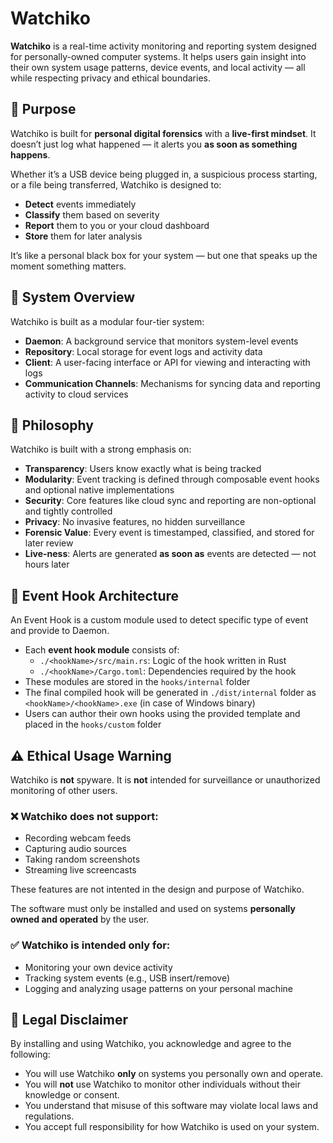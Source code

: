 # Watchiko

**Watchiko** is a real-time activity monitoring and reporting system designed for personally-owned computer systems. It helps users gain insight into their own system usage patterns, device events, and local activity — all while respecting privacy and ethical boundaries.

## 🎯 Purpose

Watchiko is built for **personal digital forensics** with a **live-first mindset**. It doesn’t just log what happened — it alerts you **as soon as something happens**.

Whether it’s a USB device being plugged in, a suspicious process starting, or a file being transferred, Watchiko is designed to:

- **Detect** events immediately
- **Classify** them based on severity
- **Report** them to you or your cloud dashboard
- **Store** them for later analysis

It’s like a personal black box for your system — but one that speaks up the moment something matters.

## 🧩 System Overview

Watchiko is built as a modular four-tier system:

- **Daemon**: A background service that monitors system-level events
- **Repository**: Local storage for event logs and activity data
- **Client**: A user-facing interface or API for viewing and interacting with logs
- **Communication Channels**: Mechanisms for syncing data and reporting activity to cloud services

## 🧠 Philosophy

Watchiko is built with a strong emphasis on:

- **Transparency**: Users know exactly what is being tracked
- **Modularity**: Event tracking is defined through composable event hooks and optional native implementations
- **Security**: Core features like cloud sync and reporting are non-optional and tightly controlled
- **Privacy**: No invasive features, no hidden surveillance
- **Forensic Value**: Every event is timestamped, classified, and stored for later review
- **Live-ness**: Alerts are generated **as soon as** events are detected — not hours later

## 📂 Event Hook Architecture

An Event Hook is a custom module used to detect specific type of event and provide to Daemon.
- Each **event hook module** consists of:
  - `./<hookName>/src/main.rs`: Logic of the hook written in Rust
  - `./<hookName>/Cargo.toml`: Dependencies required by the hook
- These modules are stored in the `hooks/internal` folder
- The final compiled hook will be generated in `./dist/internal` folder as `<hookName>/<hookName>.exe` (in case of Windows binary)
- Users can author their own hooks using the provided template and placed in the `hooks/custom` folder

## ⚠️ Ethical Usage Warning

Watchiko is **not** spyware. It is **not** intended for surveillance or unauthorized monitoring of other users. 

### ❌ Watchiko does **not** support:
- Recording webcam feeds
- Capturing audio sources
- Taking random screenshots
- Streaming live screencasts

These features are not intented in the design and purpose of Watchiko.

The software must only be installed and used on systems **personally owned and operated** by the user.

### ✅ Watchiko is intended **only** for:
- Monitoring your own device activity
- Tracking system events (e.g., USB insert/remove)
- Logging and analyzing usage patterns on your personal machine

## 📜 Legal Disclaimer

By installing and using Watchiko, you acknowledge and agree to the following:

- You will use Watchiko **only** on systems you personally own and operate.
- You will **not** use Watchiko to monitor other individuals without their knowledge or consent.
- You understand that misuse of this software may violate local laws and regulations.
- You accept full responsibility for how Watchiko is used on your system.

<!--
## 🚀 Getting Started

To begin using Watchiko:

1. Install the software on your personal machine
2. Enable the event hooks for the activities you want to track (e.g., USB activity)
3. View logs and reports via the client interface
4. Sync data securely to your cloud dashboard (optional)

## 📬 Contact & Contributions

Watchiko is an open project. Contributions, feedback, and responsible usage are welcome.

-->
